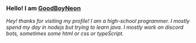 ### **Hello! I am [GoodBoyNeon](https://goodboyneon.cf)**
*Hey! thanks for visiting my profile! I am a high-school programmer. I mostly spend my day in nodejs but trying to learn java. I mostly work on discord bots, sometimes some html or css or typeScript.*

<!--
**GoodBoyNeon/GoodBoyNeon** is a ✨ _special_ ✨ repository because its `README.md` (this file) appears on your GitHub profile.

Here are some ideas to get you started:

- 🔭 I’m currently working on ...
- 🌱 I’m currently learning ...
- 👯 I’m looking to collaborate on ...
- 🤔 I’m looking for help with ...
- 💬 Ask me about ...
- 📫 How to reach me: ...
- 😄 Pronouns: ...
- ⚡ Fun fact: ...
-->
